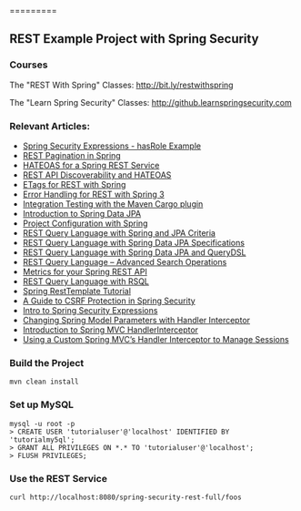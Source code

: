 =========

## REST Example Project with Spring Security

### Courses
The "REST With Spring" Classes: http://bit.ly/restwithspring

The "Learn Spring Security" Classes: http://github.learnspringsecurity.com

### Relevant Articles: 
- [Spring Security Expressions - hasRole Example](http://www.baeldung.com/spring-security-expressions-basic)
- [REST Pagination in Spring](http://www.baeldung.com/2012/01/18/rest-pagination-in-spring/)
- [HATEOAS for a Spring REST Service](http://www.baeldung.com/2011/11/13/rest-service-discoverability-with-spring-part-5/)
- [REST API Discoverability and HATEOAS](http://www.baeldung.com/2011/11/06/restful-web-service-discoverability-part-4/)
- [ETags for REST with Spring](http://www.baeldung.com/2013/01/11/etags-for-rest-with-spring/)
- [Error Handling for REST with Spring 3](http://www.baeldung.com/2013/01/31/exception-handling-for-rest-with-spring-3-2/)
- [Integration Testing with the Maven Cargo plugin](http://www.baeldung.com/2011/10/16/how-to-set-up-integration-testing-with-the-maven-cargo-plugin/)
- [Introduction to Spring Data JPA](http://www.baeldung.com/2011/12/22/the-persistence-layer-with-spring-data-jpa/)
- [Project Configuration with Spring](http://www.baeldung.com/2012/03/12/project-configuration-with-spring/)
- [REST Query Language with Spring and JPA Criteria](http://www.baeldung.com/rest-search-language-spring-jpa-criteria)
- [REST Query Language with Spring Data JPA Specifications](http://www.baeldung.com/rest-api-search-language-spring-data-specifications)
- [REST Query Language with Spring Data JPA and QueryDSL](http://www.baeldung.com/rest-api-search-language-spring-data-querydsl)
- [REST Query Language – Advanced Search Operations](http://www.baeldung.com/rest-api-query-search-language-more-operations)
- [Metrics for your Spring REST API](http://www.baeldung.com/spring-rest-api-metrics)
- [REST Query Language with RSQL](http://www.baeldung.com/rest-api-search-language-rsql-fiql)
- [Spring RestTemplate Tutorial](http://www.baeldung.com/rest-template)
- [A Guide to CSRF Protection in Spring Security](http://www.baeldung.com/spring-security-csrf)
- [Intro to Spring Security Expressions](http://www.baeldung.com/spring-security-expressions)
- [Changing Spring Model Parameters with Handler Interceptor](http://www.baeldung.com/spring-model-parameters-with-handler-interceptor)
- [Introduction to Spring MVC HandlerInterceptor](http://www.baeldung.com/spring-mvc-handlerinterceptor)
- [Using a Custom Spring MVC’s Handler Interceptor to Manage Sessions](http://www.baeldung.com/spring-mvc-custom-handler-interceptor)

### Build the Project
```
mvn clean install
```


### Set up MySQL
```
mysql -u root -p 
> CREATE USER 'tutorialuser'@'localhost' IDENTIFIED BY 'tutorialmy5ql';
> GRANT ALL PRIVILEGES ON *.* TO 'tutorialuser'@'localhost';
> FLUSH PRIVILEGES;
```


### Use the REST Service

```
curl http://localhost:8080/spring-security-rest-full/foos
```
